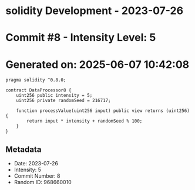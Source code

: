 ﻿# solidity Development - 2023-07-26
# Commit #8 - Intensity Level: 5
# Generated on: 2025-06-07 10:42:08
```solidity
pragma solidity ^0.8.0;

contract DataProcessor8 {
    uint256 public intensity = 5;
    uint256 private randomSeed = 216717;

    function processValue(uint256 input) public view returns (uint256) {
        return input * intensity + randomSeed % 100;
    }
}
```
## Metadata
- Date: 2023-07-26
- Intensity: 5
- Commit Number: 8
- Random ID: 968660010
